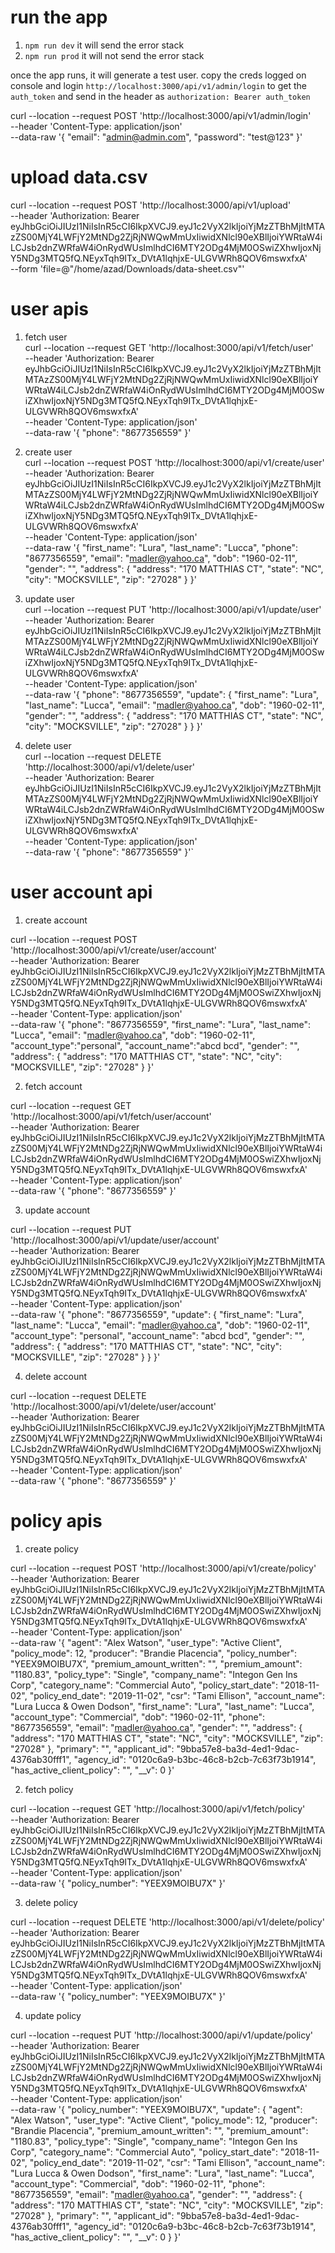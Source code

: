 # run the app
1. `npm run dev` it will send the error stack
2. `npm run prod` it will not send the error stack

once the app runs, it will generate a test user.
copy the creds logged on console and login `http://localhost:3000/api/v1/admin/login` to get the `auth_token` and send in the header as `authorization: Bearer auth_token`  

curl --location --request POST 'http://localhost:3000/api/v1/admin/login' \
--header 'Content-Type: application/json' \
--data-raw '{
    "email": "admin@admin.com",
    "password": "test@123"
}'

# upload data.csv   
curl --location --request POST 'http://localhost:3000/api/v1/upload' \
--header 'Authorization: Bearer eyJhbGciOiJIUzI1NiIsInR5cCI6IkpXVCJ9.eyJ1c2VyX2lkIjoiYjMzZTBhMjItMTAzZS00MjY4LWFjY2MtNDg2ZjRjNWQwMmUxIiwidXNlcl90eXBlIjoiYWRtaW4iLCJsb2dnZWRfaW4iOnRydWUsImlhdCI6MTY2ODg4MjM0OSwiZXhwIjoxNjY5NDg3MTQ5fQ.NEyxTqh9ITx_DVtA1lqhjxE-ULGVWRh8QOV6mswxfxA' \
--form 'file=@"/home/azad/Downloads/data-sheet.csv"'

# user apis
1. fetch user   
curl --location --request GET 'http://localhost:3000/api/v1/fetch/user' \
--header 'Authorization: Bearer eyJhbGciOiJIUzI1NiIsInR5cCI6IkpXVCJ9.eyJ1c2VyX2lkIjoiYjMzZTBhMjItMTAzZS00MjY4LWFjY2MtNDg2ZjRjNWQwMmUxIiwidXNlcl90eXBlIjoiYWRtaW4iLCJsb2dnZWRfaW4iOnRydWUsImlhdCI6MTY2ODg4MjM0OSwiZXhwIjoxNjY5NDg3MTQ5fQ.NEyxTqh9ITx_DVtA1lqhjxE-ULGVWRh8QOV6mswxfxA' \
--header 'Content-Type: application/json' \
--data-raw '{
    "phone": "8677356559"
}'


2. create user     
curl --location --request POST 'http://localhost:3000/api/v1/create/user' \
--header 'Authorization: Bearer eyJhbGciOiJIUzI1NiIsInR5cCI6IkpXVCJ9.eyJ1c2VyX2lkIjoiYjMzZTBhMjItMTAzZS00MjY4LWFjY2MtNDg2ZjRjNWQwMmUxIiwidXNlcl90eXBlIjoiYWRtaW4iLCJsb2dnZWRfaW4iOnRydWUsImlhdCI6MTY2ODg4MjM0OSwiZXhwIjoxNjY5NDg3MTQ5fQ.NEyxTqh9ITx_DVtA1lqhjxE-ULGVWRh8QOV6mswxfxA' \
--header 'Content-Type: application/json' \
--data-raw '{
    "first_name": "Lura",
    "last_name": "Lucca",
    "phone": "8677356559",
    "email": "madler@yahoo.ca",
    "dob": "1960-02-11",
    "gender": "",
    "address": {
        "address": "170 MATTHIAS CT",
        "state": "NC",
        "city": "MOCKSVILLE",
        "zip": "27028"
    }
}'

3. update user      
curl --location --request PUT 'http://localhost:3000/api/v1/update/user' \
--header 'Authorization: Bearer eyJhbGciOiJIUzI1NiIsInR5cCI6IkpXVCJ9.eyJ1c2VyX2lkIjoiYjMzZTBhMjItMTAzZS00MjY4LWFjY2MtNDg2ZjRjNWQwMmUxIiwidXNlcl90eXBlIjoiYWRtaW4iLCJsb2dnZWRfaW4iOnRydWUsImlhdCI6MTY2ODg4MjM0OSwiZXhwIjoxNjY5NDg3MTQ5fQ.NEyxTqh9ITx_DVtA1lqhjxE-ULGVWRh8QOV6mswxfxA' \
--header 'Content-Type: application/json' \
--data-raw '{
    "phone": "8677356559",
    "update": {
        "first_name": "Lura",
        "last_name": "Lucca",
        "email": "madler@yahoo.ca",
        "dob": "1960-02-11",
        "gender": "",
        "address": {
            "address": "170 MATTHIAS CT",
            "state": "NC",
            "city": "MOCKSVILLE",
            "zip": "27028"
        }
    }
}'

4. delete user    
curl --location --request DELETE 'http://localhost:3000/api/v1/delete/user' \
--header 'Authorization: Bearer eyJhbGciOiJIUzI1NiIsInR5cCI6IkpXVCJ9.eyJ1c2VyX2lkIjoiYjMzZTBhMjItMTAzZS00MjY4LWFjY2MtNDg2ZjRjNWQwMmUxIiwidXNlcl90eXBlIjoiYWRtaW4iLCJsb2dnZWRfaW4iOnRydWUsImlhdCI6MTY2ODg4MjM0OSwiZXhwIjoxNjY5NDg3MTQ5fQ.NEyxTqh9ITx_DVtA1lqhjxE-ULGVWRh8QOV6mswxfxA' \
--header 'Content-Type: application/json' \
--data-raw '{
    "phone": "8677356559"
}'`

# user account api
1. create account   

curl --location --request POST 'http://localhost:3000/api/v1/create/user/account' \
--header 'Authorization: Bearer eyJhbGciOiJIUzI1NiIsInR5cCI6IkpXVCJ9.eyJ1c2VyX2lkIjoiYjMzZTBhMjItMTAzZS00MjY4LWFjY2MtNDg2ZjRjNWQwMmUxIiwidXNlcl90eXBlIjoiYWRtaW4iLCJsb2dnZWRfaW4iOnRydWUsImlhdCI6MTY2ODg4MjM0OSwiZXhwIjoxNjY5NDg3MTQ5fQ.NEyxTqh9ITx_DVtA1lqhjxE-ULGVWRh8QOV6mswxfxA' \
--header 'Content-Type: application/json' \
--data-raw '{
    "phone": "8677356559",
    "first_name": "Lura",
    "last_name": "Lucca",
    "email": "madler@yahoo.ca",
    "dob": "1960-02-11",
    "account_type":"personal",
    "account_name":"abcd bcd",
    "gender": "",
    "address": {
        "address": "170 MATTHIAS CT",
        "state": "NC",
        "city": "MOCKSVILLE",
        "zip": "27028"
    }
}'

2. fetch account   

curl --location --request GET 'http://localhost:3000/api/v1/fetch/user/account' \
--header 'Authorization: Bearer eyJhbGciOiJIUzI1NiIsInR5cCI6IkpXVCJ9.eyJ1c2VyX2lkIjoiYjMzZTBhMjItMTAzZS00MjY4LWFjY2MtNDg2ZjRjNWQwMmUxIiwidXNlcl90eXBlIjoiYWRtaW4iLCJsb2dnZWRfaW4iOnRydWUsImlhdCI6MTY2ODg4MjM0OSwiZXhwIjoxNjY5NDg3MTQ5fQ.NEyxTqh9ITx_DVtA1lqhjxE-ULGVWRh8QOV6mswxfxA' \
--header 'Content-Type: application/json' \
--data-raw '{
    "phone": "8677356559"
}'

3. update account    

curl --location --request PUT 'http://localhost:3000/api/v1/update/user/account' \
--header 'Authorization: Bearer eyJhbGciOiJIUzI1NiIsInR5cCI6IkpXVCJ9.eyJ1c2VyX2lkIjoiYjMzZTBhMjItMTAzZS00MjY4LWFjY2MtNDg2ZjRjNWQwMmUxIiwidXNlcl90eXBlIjoiYWRtaW4iLCJsb2dnZWRfaW4iOnRydWUsImlhdCI6MTY2ODg4MjM0OSwiZXhwIjoxNjY5NDg3MTQ5fQ.NEyxTqh9ITx_DVtA1lqhjxE-ULGVWRh8QOV6mswxfxA' \
--header 'Content-Type: application/json' \
--data-raw '{
    "phone": "8677356559",
    "update": {
        "first_name": "Lura",
        "last_name": "Lucca",
        "email": "madler@yahoo.ca",
        "dob": "1960-02-11",
        "account_type": "personal",
        "account_name": "abcd bcd",
        "gender": "",
        "address": {
            "address": "170 MATTHIAS CT",
            "state": "NC",
            "city": "MOCKSVILLE",
            "zip": "27028"
        }
    }
}'

4. delete account   

curl --location --request DELETE 'http://localhost:3000/api/v1/delete/user/account' \
--header 'Authorization: Bearer eyJhbGciOiJIUzI1NiIsInR5cCI6IkpXVCJ9.eyJ1c2VyX2lkIjoiYjMzZTBhMjItMTAzZS00MjY4LWFjY2MtNDg2ZjRjNWQwMmUxIiwidXNlcl90eXBlIjoiYWRtaW4iLCJsb2dnZWRfaW4iOnRydWUsImlhdCI6MTY2ODg4MjM0OSwiZXhwIjoxNjY5NDg3MTQ5fQ.NEyxTqh9ITx_DVtA1lqhjxE-ULGVWRh8QOV6mswxfxA' \
--header 'Content-Type: application/json' \
--data-raw '{
    "phone": "8677356559"
}'

# policy apis
1. create policy   

curl --location --request POST 'http://localhost:3000/api/v1/create/policy' \
--header 'Authorization: Bearer eyJhbGciOiJIUzI1NiIsInR5cCI6IkpXVCJ9.eyJ1c2VyX2lkIjoiYjMzZTBhMjItMTAzZS00MjY4LWFjY2MtNDg2ZjRjNWQwMmUxIiwidXNlcl90eXBlIjoiYWRtaW4iLCJsb2dnZWRfaW4iOnRydWUsImlhdCI6MTY2ODg4MjM0OSwiZXhwIjoxNjY5NDg3MTQ5fQ.NEyxTqh9ITx_DVtA1lqhjxE-ULGVWRh8QOV6mswxfxA' \
--header 'Content-Type: application/json' \
--data-raw '{
    "agent": "Alex Watson",
    "user_type": "Active Client",
    "policy_mode": 12,
    "producer": "Brandie Placencia",
    "policy_number": "YEEX9MOIBU7X",
    "premium_amount_written": "",
    "premium_amount": "1180.83",
    "policy_type": "Single",
    "company_name": "Integon Gen Ins Corp",
    "category_name": "Commercial Auto",
    "policy_start_date": "2018-11-02",
    "policy_end_date": "2019-11-02",
    "csr": "Tami Ellison",
    "account_name": "Lura Lucca & Owen Dodson",
    "first_name": "Lura",
    "last_name": "Lucca",
    "account_type": "Commercial",
    "dob": "1960-02-11",
    "phone": "8677356559",
    "email": "madler@yahoo.ca",
    "gender": "",
    "address": {
        "address": "170 MATTHIAS CT",
        "state": "NC",
        "city": "MOCKSVILLE",
        "zip": "27028"
    },
    "primary": "",
    "applicant_id": "9bba57e8-ba3d-4ed1-9dac-4376ab30fff1",
    "agency_id": "0120c6a9-b3bc-46c8-b2cb-7c63f73b1914",
    "has_active_client_policy": "",
    "__v": 0
}'

2. fetch policy   

curl --location --request GET 'http://localhost:3000/api/v1/fetch/policy' \
--header 'Authorization: Bearer eyJhbGciOiJIUzI1NiIsInR5cCI6IkpXVCJ9.eyJ1c2VyX2lkIjoiYjMzZTBhMjItMTAzZS00MjY4LWFjY2MtNDg2ZjRjNWQwMmUxIiwidXNlcl90eXBlIjoiYWRtaW4iLCJsb2dnZWRfaW4iOnRydWUsImlhdCI6MTY2ODg4MjM0OSwiZXhwIjoxNjY5NDg3MTQ5fQ.NEyxTqh9ITx_DVtA1lqhjxE-ULGVWRh8QOV6mswxfxA' \
--header 'Content-Type: application/json' \
--data-raw '{
    "policy_number": "YEEX9MOIBU7X"
}'  

3. delete policy   

curl --location --request DELETE 'http://localhost:3000/api/v1/delete/policy' \
--header 'Authorization: Bearer eyJhbGciOiJIUzI1NiIsInR5cCI6IkpXVCJ9.eyJ1c2VyX2lkIjoiYjMzZTBhMjItMTAzZS00MjY4LWFjY2MtNDg2ZjRjNWQwMmUxIiwidXNlcl90eXBlIjoiYWRtaW4iLCJsb2dnZWRfaW4iOnRydWUsImlhdCI6MTY2ODg4MjM0OSwiZXhwIjoxNjY5NDg3MTQ5fQ.NEyxTqh9ITx_DVtA1lqhjxE-ULGVWRh8QOV6mswxfxA' \
--header 'Content-Type: application/json' \
--data-raw '{
    "policy_number": "YEEX9MOIBU7X"
}'

4. update policy   

curl --location --request PUT 'http://localhost:3000/api/v1/update/policy' \
--header 'Authorization: Bearer eyJhbGciOiJIUzI1NiIsInR5cCI6IkpXVCJ9.eyJ1c2VyX2lkIjoiYjMzZTBhMjItMTAzZS00MjY4LWFjY2MtNDg2ZjRjNWQwMmUxIiwidXNlcl90eXBlIjoiYWRtaW4iLCJsb2dnZWRfaW4iOnRydWUsImlhdCI6MTY2ODg4MjM0OSwiZXhwIjoxNjY5NDg3MTQ5fQ.NEyxTqh9ITx_DVtA1lqhjxE-ULGVWRh8QOV6mswxfxA' \
--header 'Content-Type: application/json' \
--data-raw '{
    "policy_number": "YEEX9MOIBU7X",
    "update": {
        "agent": "Alex Watson",
        "user_type": "Active Client",
        "policy_mode": 12,
        "producer": "Brandie Placencia",
        "premium_amount_written": "",
        "premium_amount": "1180.83",
        "policy_type": "Single",
        "company_name": "Integon Gen Ins Corp",
        "category_name": "Commercial Auto",
        "policy_start_date": "2018-11-02",
        "policy_end_date": "2019-11-02",
        "csr": "Tami Ellison",
        "account_name": "Lura Lucca & Owen Dodson",
        "first_name": "Lura",
        "last_name": "Lucca",
        "account_type": "Commercial",
        "dob": "1960-02-11",
        "phone": "8677356559",
        "email": "madler@yahoo.ca",
        "gender": "",
        "address": {
            "address": "170 MATTHIAS CT",
            "state": "NC",
            "city": "MOCKSVILLE",
            "zip": "27028"
        },
        "primary": "",
        "applicant_id": "9bba57e8-ba3d-4ed1-9dac-4376ab30fff1",
        "agency_id": "0120c6a9-b3bc-46c8-b2cb-7c63f73b1914",
        "has_active_client_policy": "",
        "__v": 0
    }
}'



